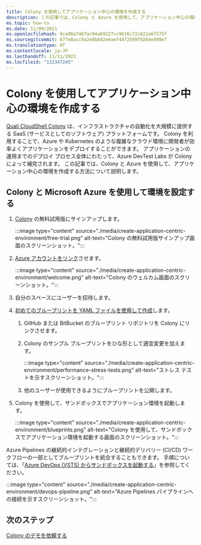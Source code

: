 ```yaml
---
title: Colony を使用してアプリケーション中心の環境を作成する
description: この記事では、Colony と Azure を使用して、アプリケーション中心の環境を作成する方法について説明します。
ms.topic: how-to
ms.date: 11/09/2021
ms.openlocfilehash: 9ce80a7467ac94a69227cc9616c72c622a6f575f
ms.sourcegitcommit: 677e8acc9a2e8b842e4aef4472599f9264e989e7
ms.translationtype: HT
ms.contentlocale: ja-JP
ms.lasthandoff: 11/11/2021
ms.locfileid: "132347245"
---
```

# <a name="create-an-application-centric-environment-with-colony"></a>Colony を使用してアプリケーション中心の環境を作成する

[Quali CloudShell Colony](https://azuremarketplace.microsoft.com/marketplace/apps/quali_systems.cloudshell_colony?tab=Overview) は、インフラストラクチャの自動化を大規模に提供する SaaS (サービスとしてのソフトウェア) プラットフォームです。 Colony を利用することで、Azure や Kubernetes のような複雑なクラウド環境に開発者が効率よくアプリケーションをデプロイすることができます。 アプリケーションの運用までのデプロイ プロセス全体にわたって、Azure DevTest Labs が Colony によって補完されます。 この記事では、Colony と Azure を使用して、アプリケーション中心の環境を作成する方法について説明します。

## <a name="set-up-the-environment-with-colony-and-microsoft-azure"></a>Colony と Microsoft Azure を使用して環境を設定する

1. [Colony](https://azuremarketplace.microsoft.com/marketplace/apps/quali_systems.cloudshell_colony?tab=Overview) の無料試用版にサインアップします。

    :::image type="content" source="./media/create-application-centric-environment/free-trial.png" alt-text="Colony の無料試用版サインアップ画面のスクリーンショット。":::
1. [Azure アカウントをリンク](https://colonysupport.quali.com/hc/articles/360008222234)させます。

    :::image type="content" source="./media/create-application-centric-environment/welcome.png" alt-text="Colony のウェルカム画面のスクリーンショット。":::
1. 自分のスペースにユーザーを招待します。
1. [初めてのブループリントを YAML ファイルを使用して作成](https://colonysupport.quali.com/hc/articles/360001680807-Steps-to-Developing-a-Blueprint)します。
    1. GitHub または BitBucket のブループリント リポジトリを Colony にリンクさせます。
    1. Colony のサンプル ブループリントをひな形として適宜変更を加えます。

        :::image type="content" source="./media/create-application-centric-environment/performance-stress-tests.png" alt-text="ストレス テストを示すスクリーンショット。":::
    1. 他のユーザーが使用できるようにブループリントを公開します。
1. Colony を使用して、サンドボックスでアプリケーション環境を起動します。

    :::image type="content" source="./media/create-application-centric-environment/blueprints.png" alt-text="Colony を使用して、サンドボックスでアプリケーション環境を起動する画面のスクリーンショット。":::

Azure Pipelines の継続的インテグレーションと継続的デリバリー (CI/CD) ワークフローの一部としてブループリントを統合することもできます。 手順については、「[Azure DevOps (VSTS) からサンドボックスを起動する](https://colonysupport.quali.com/hc/articles/360008464234)」を参照してください。

:::image type="content" source="./media/create-application-centric-environment/devops-pipeline.png" alt-text="Azure Pipelines パイプラインへの接続を示すスクリーンショット。":::

## <a name="next-steps"></a>次のステップ

[Colony のデモを依頼する](https://info.quali.com/cloudshell-colony-demo-request)
